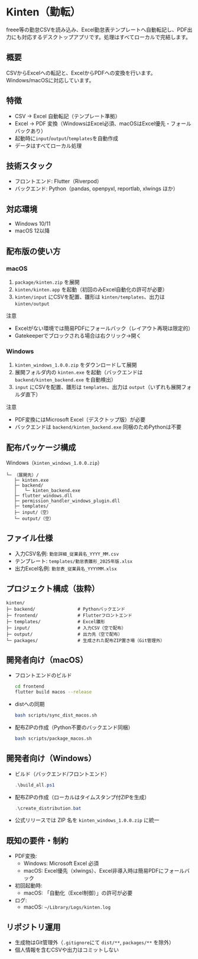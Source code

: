 # Kinten（勤転）

freee等の勤怠CSVを読み込み、Excel勤怠表テンプレートへ自動転記し、PDF出力にも対応するデスクトップアプリです。処理はすべてローカルで完結します。

## 概要
CSVからExcelへの転記と、ExcelからPDFへの変換を行います。Windows/macOSに対応しています。

## 特徴
- CSV → Excel 自動転記（テンプレート準拠）
- Excel → PDF 変換（WindowsはExcel必須、macOSはExcel優先・フォールバックあり）
- 起動時に`input`/`output`/`templates`を自動作成
- データはすべてローカル処理

## 技術スタック
- フロントエンド: Flutter（Riverpod）
- バックエンド: Python（pandas, openpyxl, reportlab, xlwings ほか）

## 対応環境
- Windows 10/11
- macOS 12以降

## 配布版の使い方
### macOS
1. `package/kinten.zip` を展開
2. `kinten/kinten.app` を起動（初回のみExcel自動化の許可が必要）
3. `kinten/input` にCSVを配置、雛形は `kinten/templates`、出力は `kinten/output`

注意
- Excelがない環境では簡易PDFにフォールバック（レイアウト再現は限定的）
- Gatekeeperでブロックされる場合は右クリック→開く

### Windows
1. `kinten_windows_1.0.0.zip` をダウンロードして展開
2. 展開フォルダ内の `kinten.exe` を起動（バックエンドは `backend/kinten_backend.exe` を自動検出）
3. `input` にCSVを配置、雛形は `templates`、出力は `output`（いずれも展開フォルダ直下）

注意
- PDF変換にはMicrosoft Excel（デスクトップ版）が必要
- バックエンドは `backend/kinten_backend.exe` 同梱のためPythonは不要

## 配布パッケージ構成

Windows（`kinten_windows_1.0.0.zip`）
```
└─ （展開先）/
   ├─ kinten.exe
   ├─ backend/
   │   └─ kinten_backend.exe
   ├─ flutter_windows.dll
   ├─ permission_handler_windows_plugin.dll
   ├─ templates/
   ├─ input/（空）
   └─ output/（空）
```

## ファイル仕様
- 入力CSV名例: `勤怠詳細_従業員名_YYYY_MM.csv`
- テンプレート: `templates/勤怠表雛形_2025年版.xlsx`
- 出力Excel名例: `勤怠表_従業員名_YYYYMM.xlsx`

## プロジェクト構成（抜粋）
```
kinten/
├─ backend/                # Pythonバックエンド
├─ frontend/               # Flutterフロントエンド
├─ templates/              # Excel雛形
├─ input/                  # 入力CSV（空で配布）
├─ output/                 # 出力先（空で配布）
└─ packages/               # 生成された配布ZIP置き場（Git管理外）
```

## 開発者向け（macOS）
- フロントエンドのビルド
  ```bash
  cd frontend
  flutter build macos --release
  ```
- distへの同期
  ```bash
  bash scripts/sync_dist_macos.sh
  ```
- 配布ZIPの作成（Python不要のバックエンド同梱）
  ```bash
  bash scripts/package_macos.sh
  ```

## 開発者向け（Windows）
- ビルド（バックエンド/フロントエンド）
  ```powershell
  .\build_all.ps1
  ```
- 配布ZIPの作成（ローカルはタイムスタンプ付ZIPを生成）
  ```powershell
  .\create_distribution.bat
  ```
- 公式リリースでは ZIP 名を `kinten_windows_1.0.0.zip` に統一

## 既知の要件・制約
- PDF変換:
  - Windows: Microsoft Excel 必須
  - macOS: Excel優先（xlwings）、Excel非導入時は簡易PDFにフォールバック
- 初回起動時:
  - macOS: 「自動化（Excel制御）」の許可が必要
- ログ:
  - macOS: `~/Library/Logs/kinten.log`

## リポジトリ運用
- 生成物はGit管理外（`.gitignore`にて `dist/**`, `packages/**` を除外）
- 個人情報を含むCSVや出力はコミットしない


